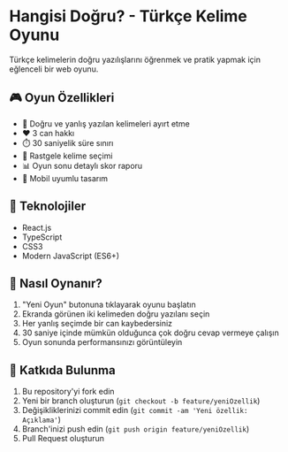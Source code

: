 # Hangisi Doğru? - Türkçe Kelime Oyunu

Türkçe kelimelerin doğru yazılışlarını öğrenmek ve pratik yapmak için eğlenceli bir web oyunu.

## 🎮 Oyun Özellikleri

- 🎯 Doğru ve yanlış yazılan kelimeleri ayırt etme
- ❤️ 3 can hakkı
- ⏱️ 30 saniyelik süre sınırı
- 🔄 Rastgele kelime seçimi
- 📊 Oyun sonu detaylı skor raporu
- 📱 Mobil uyumlu tasarım

## 🚀 Teknolojiler

- React.js
- TypeScript
- CSS3
- Modern JavaScript (ES6+)

## 🎯 Nasıl Oynanır?

1. "Yeni Oyun" butonuna tıklayarak oyunu başlatın
2. Ekranda görünen iki kelimeden doğru yazılanı seçin
3. Her yanlış seçimde bir can kaybedersiniz
4. 30 saniye içinde mümkün olduğunca çok doğru cevap vermeye çalışın
5. Oyun sonunda performansınızı görüntüleyin

## 🤝 Katkıda Bulunma

1. Bu repository'yi fork edin
2. Yeni bir branch oluşturun (`git checkout -b feature/yeniOzellik`)
3. Değişikliklerinizi commit edin (`git commit -am 'Yeni özellik: Açıklama'`)
4. Branch'inizi push edin (`git push origin feature/yeniOzellik`)
5. Pull Request oluşturun

